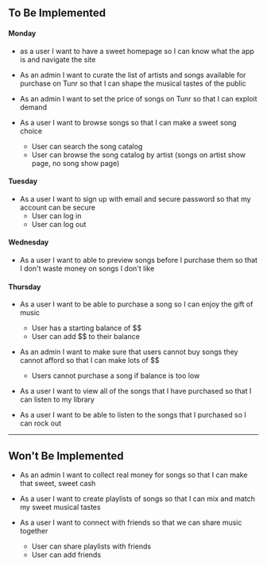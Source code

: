 ## To Be Implemented

#### Monday

* as a user I want to have a sweet homepage so I can know what the app is and navigate the site

* As an admin I want to curate the list of artists and songs available for purchase on Tunr so that I can shape the musical tastes of the public

* As an admin I want to set the price of songs on Tunr so that I can exploit demand

* As a user I want to browse songs so that I can make a sweet song choice
  * User can search the song catalog
  * User can browse the song catalog by artist (songs on artist show page, no song show page)

#### Tuesday

* As a user I want to sign up with email and secure password so that my account can be secure
  * User can log in
  * User can log out

#### Wednesday

* As a user I want to able to preview songs before I purchase them so that I don't waste money on songs I don't like

#### Thursday

* As a user I want to be able to purchase a song so I can enjoy the gift of music
  * User has a starting balance of $$
  * User can add $$ to their balance

* As an admin I want to make sure that users cannot buy songs they cannot afford so that I can make lots of $$
  * Users cannot purchase a song if balance is too low

* As a user I want to view all of the songs that I have purchased so that I can listen to my library

* As a user I want to be able to listen to the songs that I purchased so I can rock out

---

## Won't Be Implemented

* As an admin I want to collect real money for songs so that I can make that sweet, sweet cash

* As a user I want to create playlists of songs so that I can mix and match my sweet musical tastes

* As a user I want to connect with friends so that we can share music together
  * User can share playlists with friends
  * User can add friends